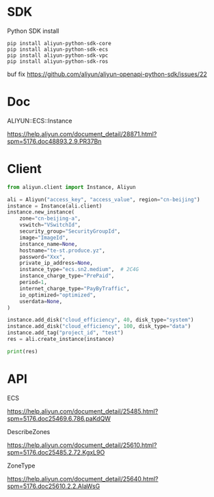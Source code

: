 # SDK
Python SDK install
```
pip install aliyun-python-sdk-core
pip install aliyun-python-sdk-ecs
pip install aliyun-python-sdk-vpc
pip install aliyun-python-sdk-ros
```

buf fix https://github.com/aliyun/aliyun-openapi-python-sdk/issues/22

# Doc
ALIYUN::ECS::Instance

https://help.aliyun.com/document_detail/28871.html?spm=5176.doc48893.2.9.PR37Bn

# Client
```python
from aliyun.client import Instance, Aliyun

ali = Aliyun("access_key", "access_value", region="cn-beijing")
instance = Instance(ali.client)
instance.new_instance(
    zone="cn-beijing-a",
    vswitch="VSwitchId",
    security_group="SecurityGroupId",
    image="ImageId",
    instance_name=None,
    hostname="te-st.produce.yz",
    password="Xxx",
    private_ip_address=None,
    instance_type="ecs.sn2.medium",  # 2C4G
    instance_charge_type="PrePaid",
    period=1,
    internet_charge_type="PayByTraffic",
    io_optimized="optimized",
    userdata=None,
)

instance.add_disk("cloud_efficiency", 40, disk_type="system")
instance.add_disk("cloud_efficiency", 100, disk_type="data")
instance.add_tag("project_id", "test")
res = ali.create_instance(instance)

print(res)
```


# API
ECS

https://help.aliyun.com/document_detail/25485.html?spm=5176.doc25469.6.786.paKdQW


DescribeZones

https://help.aliyun.com/document_detail/25610.html?spm=5176.doc25485.2.72.KgxL9O

ZoneType

https://help.aliyun.com/document_detail/25640.html?spm=5176.doc25610.2.2.AIaWsG